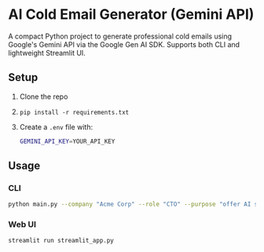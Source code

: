 # AI Cold Email Generator (Gemini API)

A compact Python project to generate professional cold emails using Google's Gemini API via the Google Gen AI SDK. Supports both CLI and lightweight Streamlit UI.

## Setup
1. Clone the repo
2. `pip install -r requirements.txt`
3. Create a `.env` file with:

   ```bash
   GEMINI_API_KEY=YOUR_API_KEY
   ```

## Usage

### CLI
```bash
python main.py --company "Acme Corp" --role "CTO" --purpose "offer AI strategy consulting" --tone Formal
```

### Web UI
```bash
streamlit run streamlit_app.py
```
